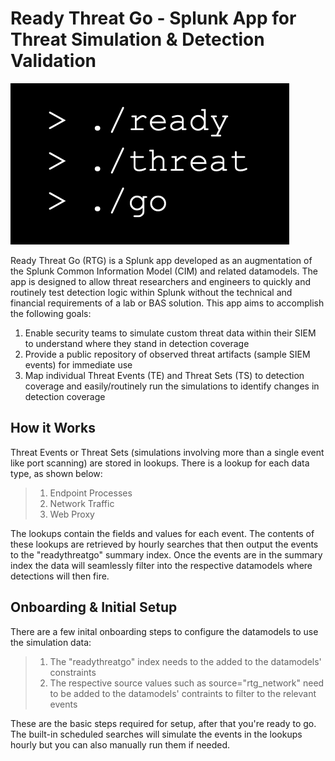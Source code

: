 # Ready Threat Go - Splunk App for Threat Simulation & Detection Validation
![Alt text](Logo.png)

Ready Threat Go (RTG) is a Splunk app developed as an augmentation of the Splunk Common Information Model (CIM) and related datamodels. The app is designed to allow threat researchers and engineers to quickly and routinely test detection logic within Splunk without the technical and financial requirements of a lab or BAS solution. This app aims to accomplish the following goals:

1. Enable security teams to simulate custom threat data within their SIEM to understand where they stand in detection coverage
2. Provide a public repository of observed threat artifacts (sample SIEM events) for immediate use
3. Map individual Threat Events (TE) and Threat Sets (TS) to detection coverage and easily/routinely run the simulations to identify changes in detection coverage

## How it Works
Threat Events or Threat Sets (simulations involving more than a single event like port scanning) are stored in lookups. There is a lookup for each data type, as shown below:
> 1. Endpoint Processes
> 2. Network Traffic
> 3. Web Proxy

The lookups contain the fields and values for each event. The contents of these lookups are retrieved by hourly searches that then output the events to the "readythreatgo" summary index. Once the events are in the summary index the data will seamlessly filter into the respective datamodels where detections will then fire. 

## Onboarding & Initial Setup
There are a few inital onboarding steps to configure the datamodels to use the simulation data:
> 1. The "readythreatgo" index needs to the added to the datamodels' constraints
> 2. The respective source values such as source="rtg_network" need to be added to the datamodels' contraints to filter to the relevant events

These are the basic steps required for setup, after that you're ready to go. The built-in scheduled searches will simulate the events in the lookups hourly but you can also manually run them if needed.
